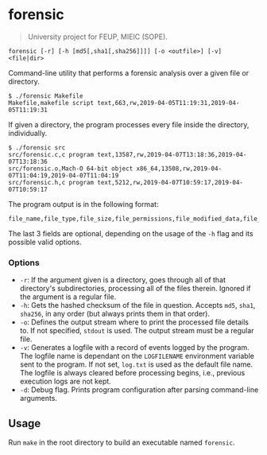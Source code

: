 # forensic

> University project for FEUP, MIEIC (SOPE).

```
forensic [-r] [-h [md5[,sha1[,sha256]]]] [-o <outfile>] [-v] <file|dir>
```

Command-line utility that performs a forensic analysis over a given file or directory.

```
$ ./forensic Makefile
Makefile,makefile script text,663,rw,2019-04-05T11:19:31,2019-04-05T11:19:31
```

If given a directory, the program processes every file inside the directory, individually.

```
$ ./forensic src
src/forensic.c,c program text,13587,rw,2019-04-07T13:18:36,2019-04-07T13:18:36
src/forensic.o,Mach-O 64-bit object x86_64,13508,rw,2019-04-07T11:04:19,2019-04-07T11:04:19
src/forensic.h,c program text,5212,rw,2019-04-07T10:59:17,2019-04-07T10:59:17
```

The program output is in the following format:

```
file_name,file_type,file_size,file_permissions,file_modified_data,file_accessed_date,md5,sha1,sha256
```

The last 3 fields are optional, depending on the usage of the `-h` flag and its possible valid options.

### Options

- `-r`: If the argument given is a directory, goes through all of that directory's subdirectories, processing all of the files therein. Ignored if the argument is a regular file.
- `-h`: Gets the hashed checksum of the file in question. Accepts `md5`, `sha1`, `sha256`, in any order (but always prints them in that order).
- `-o`: Defines the output stream where to print the processed file details to. If not specified, `stdout` is used. The output stream must be a regular file.
- `-v`: Generates a logfile with a record of events logged by the program. The logfile name is dependant on the `LOGFILENAME` environment variable sent to the program. If not set, `log.txt` is used as the default file name. The logfile is always cleared before processing begins, i.e., previous execution logs are not kept.
- `-d`: Debug flag. Prints program configuration after parsing command-line arguments.

## Usage

Run `make` in the root directory to build an executable named `forensic`.

